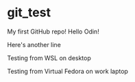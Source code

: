# git_test
My first GitHub repo!
Hello Odin!

Here's another line

Testing from WSL on desktop

Testing from Virtual Fedora on work laptop
